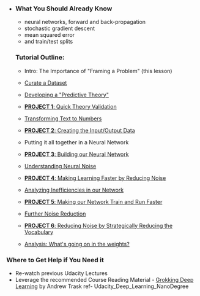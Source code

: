 - ### What You Should Already Know

  - neural networks, forward and back-propagation
  - stochastic gradient descent
  - mean squared error
  - and train/test splits


  ### Tutorial Outline:

  - Intro: The Importance of "Framing a Problem" (this lesson)

  - [Curate a Dataset](#lesson_1)
  - [Developing a "Predictive Theory"](#lesson_2)
  - [**PROJECT 1**: Quick Theory Validation](#project_1)


  - [Transforming Text to Numbers](#lesson_3)
  - [**PROJECT 2**: Creating the Input/Output Data](#project_2)


  - Putting it all together in a Neural Network 
  - [**PROJECT 3**: Building our Neural Network](#project_3)


  - [Understanding Neural Noise](#lesson_4)
  - [**PROJECT 4**: Making Learning Faster by Reducing Noise](#project_4)


  - [Analyzing Inefficiencies in our Network](#lesson_5)
  - [**PROJECT 5**: Making our Network Train and Run Faster](#project_5)


  - [Further Noise Reduction](#lesson_6)
  - [**PROJECT 6**: Reducing Noise by Strategically Reducing the Vocabulary](#project_6)


  - [Analysis: What's going on in the weights?](#lesson_7)
  
 
 
 ### Where to Get Help if You Need it
  - Re-watch previous Udacity Lectures
  - Leverage the recommended Course Reading Material - [Grokking Deep Learning](https://www.manning.com/books/grokking-deep-learning) by Andrew Trask
  ref- Udacity_Deep_Learning_NanoDegree

  